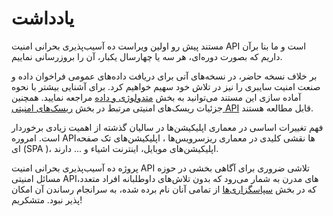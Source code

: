 # یادداشت

مستند پیش رو اولین ویراست ده ‌‌آسیب‌پذیری بحرانی امنیت API است و ما بنا برآن داریم که بصورت دوره‌ای، هر سه یا چهارسال یکبار، آن را بروزرسانی نماییم.

بر خلاف نسخه حاضر، در نسخه‌های آتی برای دریافت داده‌های عمومی فراخوان داده و صنعت امنیت سایبری را نیز در تلاش خود سهیم خواهیم کرد. برای آشنایی بیشتر با نحوه آماده سازی این مستند می‌توانید به بخش [متدولوژی و داده][1] مراجعه نمایید. همچنین جزئیات ریسک‌های امنیتی مرتبط در بخش [ریسک‌‌‌های امنیتی API][2] قابل مطالعه هستند.

فهم تغییرات اساسی در معماری اپلیکیشن‌ها در سالیان گذشته از اهمیت زیادی برخوردار است. امروره APIها نقشی کلیدی در معماری ریزسرویس‌ها ، اپلیکیشن‌های تک صفحه ای (SPA )، اپلیکیشن‌های موبایل، اینترنت اشیاء و ... دارند.

پروژه ده آسیب‌پذیری بحرانی امنیت API تلاشی ضروری برای آگاهی بخشی در حوزه مسائل امنیتی APIهای مدرن به شمار می‌رود که بدون تلاش‌های داوطلبانه افراد متعدد، که در بخش [سپاسگزاری‌ها][3] از تمامی آنان نام برده شده، به سرانجام رساندن آن امکان پذیر نبود. متشکریم!



[1]: ./0xd0-about-data.md
[2]: ./0x10-api-security-risks.md
[3]: ./0xd1-acknowledgments.md
